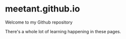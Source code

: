 # meetant.github.io

Welcome to my Github repository

There's a whole lot of learning happening in these pages.
